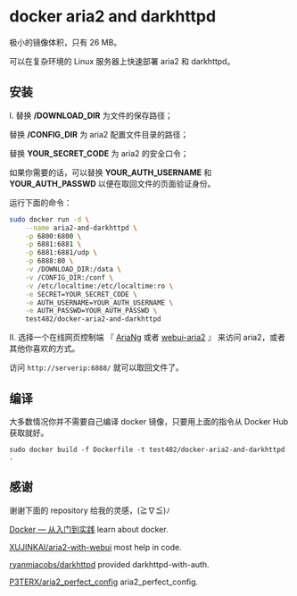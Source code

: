 # docker aria2 and darkhttpd

极小的镜像体积，只有 26 MB。

可以在复杂环境的 Linux 服务器上快速部署 aria2 和 darkhttpd。

## 安装

I. 替换 **/DOWNLOAD_DIR** 为文件的保存路径；

替换 **/CONFIG_DIR** 为 aria2 配置文件目录的路径；

替换 **YOUR_SECRET_CODE** 为 aria2 的安全口令；

如果你需要的话，可以替换 **YOUR_AUTH_USERNAME** 和 **YOUR_AUTH_PASSWD** 以便在取回文件的页面验证身份。

运行下面的命令：

```bash
sudo docker run -d \
    --name aria2-and-darkhttpd \
    -p 6800:6800 \
    -p 6881:6881 \
    -p 6881:6881/udp \
    -p 6888:80 \
    -v /DOWNLOAD_DIR:/data \
    -v /CONFIG_DIR:/conf \
    -v /etc/localtime:/etc/localtime:ro \
    -e SECRET=YOUR_SECRET_CODE \
    -e AUTH_USERNAME=YOUR_AUTH_USERNAME \
    -e AUTH_PASSWD=YOUR_AUTH_PASSWD \
    test482/docker-aria2-and-darkhttpd
```

II. 选择一个在线网页控制端 『 [AriaNg](http://ariang.mayswind.net/latest) 或者 [webui-aria2](https://ziahamza.github.io/webui-aria2) 』 来访问 aria2，或者其他你喜欢的方式。

访问 `http://serverip:6888/` 就可以取回文件了。

## 编译

大多数情况你并不需要自己编译 docker 镜像，只要用上面的指令从 Docker Hub 获取就好。

`sudo docker build -f Dockerfile -t test482/docker-aria2-and-darkhttpd .`

## 感谢

谢谢下面的 repository 给我的灵感，(≧∇≦)ﾉ

[Docker — 从入门到实践](https://docker_practice.gitee.io/zh-cn/) learn about docker.

[XUJINKAI/aria2-with-webui](https://github.com/XUJINKAI/aria2-with-webui) most help in code.

[ryanmjacobs/darkhttpd](https://github.com/ryanmjacobs/darkhttpd) provided darkhttpd-with-auth.

[P3TERX/aria2_perfect_config](https://github.com/P3TERX/aria2_perfect_config) aria2_perfect_config.
